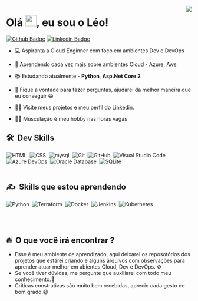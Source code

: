 <img align="right" heigth= "550em"
src="https://raw.githubusercontent.com/gist/leohsantana20/152f47468b0e27af008be7072783c525/raw/bc3d09cbac496f4655f9ef52c9b5009f6d12b309/githubcard.svg"/>
<h1 align="left">Olá <img src="https://raw.githubusercontent.com/kaueMarques/kaueMarques/master/hi.gif" height="30px">, eu sou o Léo!</h1>

[![Github Badge](https://img.shields.io/badge/-Github-000?style=flat-square&logo=Github&logoColor=white&link=https://github.com/leohsantana20)](https://github.com/fagnerpsantos)
[![Linkedin Badge](https://img.shields.io/badge/-LinkedIn-blue?style=flat-square&logo=Linkedin&logoColor=white&link=https://www.linkedin.com/in/leonardo-sant-ana-49706818a/)](https://www.linkedin.com/in/leonardo-sant-ana-49706818a/)


- 💻 Aspiranta a Cloud Enginner com foco em ambientes Dev e DevOps

- 🔭 Aprendendo cada vez mais sobre ambientes Cloud - Azure, Aws

- 📚 Estudando atualmente - **Python**, **Asp.Net Core 2**

- 💬 Fique a vontade para fazer perguntas, ajudarei da melhor maneira que eu conseguir 😁

- 🙋‍♂️ Visite meus projetos e meu perfil do Linkedin.

- 🏋️‍♂️ Musculação é meu hobby nas horas vagas



## 🛠 &nbsp;Dev Skills
![HTML](https://img.shields.io/badge/-HTML-05122A?style=flat&logo=HTML5)&nbsp;
![CSS](https://img.shields.io/badge/-CSS-05122A?style=flat&logo=CSS3&logoColor=1572B6)&nbsp;
![mysql](https://img.shields.io/badge/-MySql-05122A?style=flat&logo=mysql)&nbsp;
![Git](https://img.shields.io/badge/-Git-05122A?style=flat&logo=git)&nbsp;
![GitHub](https://img.shields.io/badge/-GitHub-05122A?style=flat&logo=github)&nbsp;
![Visual Studio Code](https://img.shields.io/badge/-Visual%20Studio%20Code-05122A?style=flat&logo=visual-studio-code&logoColor=007ACC)&nbsp;
![Azure DevOps](https://img.shields.io/badge/-AzureDevOps-05122A?style=flat&logo=azuredevops)&nbsp;
![Oracle Database](https://img.shields.io/badge/-Oracle-05122A?style=flat&logo=oracle)&nbsp;
![SQLite](https://img.shields.io/badge/-SQLite-05122A?style=flat&logo=sqlite)&nbsp;
<br><br>
          
          
 ## ✍️ &nbsp;Skills que estou aprendendo
 ![Python](https://img.shields.io/badge/-Python-05122A?style=flat&logo=python)&nbsp;
 ![Terraform](https://img.shields.io/badge/-Terraform-05122A?style=flat&logo=terraform)&nbsp;
 ![Docker](https://img.shields.io/badge/-Docker-05122A?style=flat&logo=docker)&nbsp;
 ![Jenkins](https://img.shields.io/badge/-Jenkins-05122A?style=flat&logo=jenkins)&nbsp;
 ![Kubernetes](https://img.shields.io/badge/-Kubernetes-05122A?style=flat&logo=Kubernetes)&nbsp;
 
<br><br>

## 🔥 &nbsp;O que você irá encontrar ?
- Esse é meu ambiente de aprendizado, aqui deixarei os reposotórios dos projetos que estárei criando e alguns arquivos com observações para aprender atuar melhor em abientes Cloud, Dev e DevOps. ⚙️
- Se você tiver dúvidas, me pergunte que auxiliarei com todo meu conhecimento.🤔
- Criticas construtivas são muito bem recebidas, aprecio cada gesto de bom grado.😄
          
          
          



